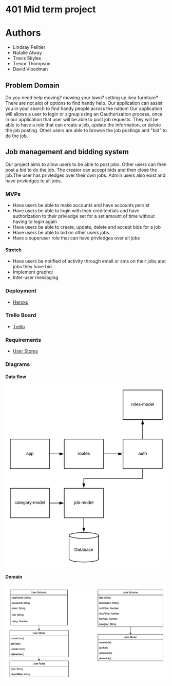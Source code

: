 # 401 Mid term project

# Authors 

- Lindsay Pelltier
- Natalie Alway
- Travis Skyles 
- Trevor Thompson
- David Vloedman

## Problem Domain
Do you need help moving? mowing your lawn? setting up ikea furniture? There are not alot of options to find handy help. Our application can assist you in your search to find handy people across the nation! Our application will allows a user to login or signup using an Oauthorization process, once in our application that user will be able to post job requests. They will be able to have a role that can create a job, update the information, or delete the job posting. Other users are able to browse the job postings and "bid" to do the job.

## Job management and bidding system

Our project aims to allow users to be able to post jobs. Other users can then post a bid to do the job.
The creator can accept bids and then close the job.The user has privledges over their own jobs. Admin users 
also exist and have privledges to all jobs.

### MVPs

* Have users be able to make accounts and have accounts persist
* Have users be able to login with their creditentials and have authorization to their privledge set
for a set amount of time without having to login again
* Have users be able to create, update, delete and accept bids for a job
* Have users be able to bid on other users jobs
* Have a superuser role that can have privledges over all jobs

#### Stretch

* Have users be notified of activity through email or sms on their jobs and jobs they have bid.
* Implement graphql 
* Inter-user messaging

### Deployment

* [Heroku](https://git.heroku.com/kan-u.git)

### Trello Board

* [Trello](https://trello.com/b/dom2QnVY/projectone)

### Requirements

* [User Stores](./projectDocs/requirements.md)

### Diagrams

#### Data flow
![](./projectDocs/jobApp.svg)

#### Domain 
![](./projectDocs/domain.jpg)
